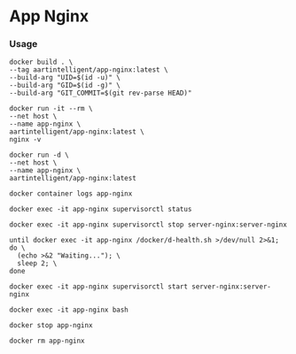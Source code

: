 # App Nginx

### Usage

```shell
docker build . \
--tag aartintelligent/app-nginx:latest \
--build-arg "UID=$(id -u)" \
--build-arg "GID=$(id -g)" \
--build-arg "GIT_COMMIT=$(git rev-parse HEAD)"
```

```shell
docker run -it --rm \
--net host \
--name app-nginx \
aartintelligent/app-nginx:latest \
nginx -v
```

```shell
docker run -d \
--net host \
--name app-nginx \
aartintelligent/app-nginx:latest
```

```shell
docker container logs app-nginx
```

```shell
docker exec -it app-nginx supervisorctl status
```

```shell
docker exec -it app-nginx supervisorctl stop server-nginx:server-nginx
```

```shell
until docker exec -it app-nginx /docker/d-health.sh >/dev/null 2>&1; do \
  (echo >&2 "Waiting..."); \
  sleep 2; \
done
```

```shell
docker exec -it app-nginx supervisorctl start server-nginx:server-nginx
```

```shell
docker exec -it app-nginx bash
```

```shell
docker stop app-nginx
```

```shell
docker rm app-nginx
```
